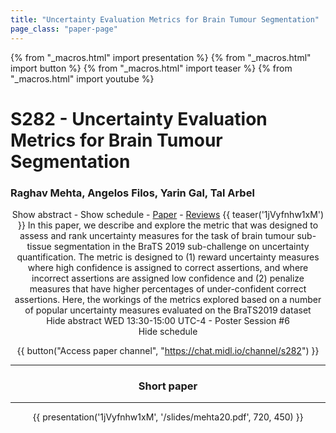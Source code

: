 ```yaml
---
title: "Uncertainty Evaluation Metrics for Brain Tumour Segmentation"
page_class: "paper-page"
---
```


{% from "_macros.html" import presentation %}
{% from "_macros.html" import button %}
{% from "_macros.html" import teaser %}
{% from "_macros.html" import youtube %}

# S282 - Uncertainty Evaluation Metrics for Brain Tumour Segmentation


### Raghav Mehta, Angelos Filos, Yarin Gal, Tal Arbel

<center><a class="toggle_visibility" data-selector=".paper_abstract" data-level="3">Show abstract</a>
        - <a class="toggle_visibility" data-selector=".paper_qa" data-level="3">Show schedule</a>
        - <a href="https://openreview.net/pdf?id=H-PvDNIex">Paper</a>
        - <a href="https://openreview.net/forum?id=H-PvDNIex">Reviews</a>
        {{ teaser('1jVyfnhw1xM') }}

<span class="paper_abstract">
        In this paper, we describe and explore the metric that was designed to assess and rank uncertainty measures for the task of brain tumour sub-tissue segmentation in the BraTS 2019 sub-challenge on uncertainty quantification. The metric is designed to (1) reward uncertainty measures where high confidence is assigned to correct assertions, and where incorrect assertions are assigned low confidence and (2) penalize measures that have higher percentages of under-confident correct assertions.  Here, the workings of the metrics explored based on a number of popular uncertainty measures evaluated on the BraTS2019 dataset
        <span class="actions">
  <br/>
  <a class="toggle_visibility" data-level="2">Hide abstract</a></span>
</span>

<span class="paper_qa">
        WED 13:30-15:00 UTC-4 - Poster Session #6
        <br/>
        <span class="actions"><a class="toggle_visibility" data-level="2">Hide schedule</a></span>
</span>

{{ button("Access paper channel", "https://chat.midl.io/channel/s282") }}

---

### Short paper

---

{{ presentation('1jVyfnhw1xM', '/slides/mehta20.pdf', 720, 450) }}